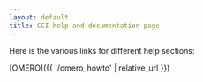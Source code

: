 ```yaml
---
layout: default
title: CCI help and documentation page
---
```



Here is the various links for different help sections:

[OMERO]({{ '/omero_howto' | relative_url }})




